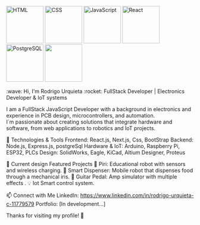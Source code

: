 
<p align="left">
  
  <img src="https://media.giphy.com/media/XAxylRMCdpbEWUAvr8/giphy.gif" width="100" alt="HTML"/>
  <img src="https://media.giphy.com/media/fsEaZldNC8A1PJ3mwp/giphy.gif" width="100" alt="CSS"/>
  <img src="https://media.giphy.com/media/ln7z2eWriiQAllfVcn/giphy.gif" width="100" alt="JavaScript"/>
  <img src="https://media.giphy.com/media/eNAsjO55tPbgaor7ma/giphy.gif" width="100" alt="React"/>  
  <img src="https://media.giphy.com/media/Ll22OhMLAlVDb8UQWe/giphy.gif" width="100" alt="PostgreSQL"/>
  <img src="https://media.giphy.com/media/JIX9t2j0ZTN9S/giphy.gif" width="100"/>
</p>
:wave: Hi, I'm Rodrigo Urquieta
:rocket: FullStack Developer | Electronics Developer & IoT systems

I am a FullStack JavaScript Developer with a background in electronics and experience in PCB design, microcontrollers, and automation.  
I´m passionate about creating solutions that integrate hardware and software, from web applications to robotics and IoT projects.

:wrench: Technologies & Tools
Frontend: React.js, Next.js, Css, BootStrap
Backend: Node.js, Express.js, postgreSql
Hardware & IoT: Arduino, Raspberry Pi, ESP32, PLCs
Design: SolidWorks, Eagle, KiCad, Altium Designer, Proteus

:rocket: Current design Featured Projects
:robot: Piri: Educational robot with sensors and wireless charging.
:bowl_with_spoon: Smart Dispenser: Mobile robot that dispenses food through a mechanical iris.
:guitar:  Guitar Pedal: Amp simulator  with multiple effects .
:bulb: Iot Smart control system.

:mailbox: Connect with Me
LinkedIn: https://www.linkedin.com/in/rodrigo-urquieta-c-11779579
Portfolio: [In development...]

Thanks for visiting my profile! :rocket:
